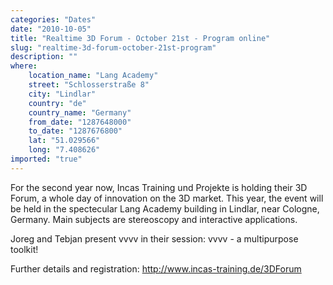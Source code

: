 ```yaml
---
categories: "Dates"
date: "2010-10-05"
title: "Realtime 3D Forum - October 21st - Program online"
slug: "realtime-3d-forum-october-21st-program"
description: ""
where: 
    location_name: "Lang Academy"
    street: "Schlosserstraße 8"
    city: "Lindlar"
    country: "de"
    country_name: "Germany"
    from_date: "1287648000"
    to_date: "1287676800"
    lat: "51.029566"
    long: "7.408626"
imported: "true"
---
```



For the second year now, Incas Training und Projekte is holding their 3D Forum, a whole day of innovation on the 3D market. This year, the event will be held in the spectecular Lang Academy building in Lindlar, near Cologne, Germany. Main subjects are stereoscopy and interactive applications. 

Joreg and Tebjan present vvvv in their session: vvvv - a multipurpose toolkit!

Further details and registration: <http://www.incas-training.de/3DForum>